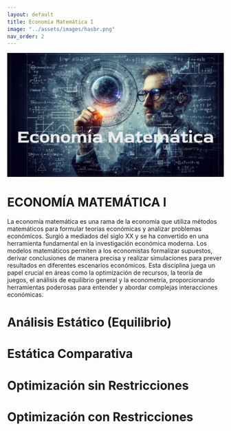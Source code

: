 ```yaml
---
layout: default
title: Economía Matemática I
image: "../assets/images/hasbr.png"
nav_order: 2
---
```

![fondo](../assets/images/Myem.png)

# **ECONOMÍA MATEMÁTICA I**

La economía matemática es una rama de la economía que utiliza métodos matemáticos para formular teorías económicas y analizar problemas económicos. Surgió a mediados del siglo XX y se ha convertido en una herramienta fundamental en la investigación económica moderna. Los modelos matemáticos permiten a los economistas formalizar supuestos, derivar conclusiones de manera precisa y realizar simulaciones para prever resultados en diferentes escenarios económicos. Esta disciplina juega un papel crucial en áreas como la optimización de recursos, la teoría de juegos, el análisis de equilibrio general y la econometría, proporcionando herramientas poderosas para entender y abordar complejas interacciones económicas.

# Análisis Estático (Equilibrio)

# Estática Comparativa

# Optimización sin Restricciones

# Optimización con Restricciones
